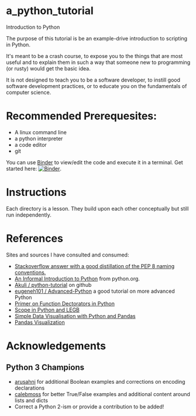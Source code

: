 # a_python_tutorial
Introduction to Python

The purpose of this tutorial is be an example-drive introduction to scripting in Python.

It's meant to be a crash course, to expose you to the things that are most useful and to explain them in such a way that someone new to programming (or rusty) would get the basic idea. 

It is not designed to teach you to be a software developer, to instill good software development practices, or to educate you on the fundamentals of computer science.

# Recommended Prerequesites:
 * A linux command line
 * a python interpreter
 * a code editor
 * git

You can use [Binder](https://mybinder.org/) to view/edit the code and execute it in a terminal. Get started here: [![Binder](https://mybinder.org/badge_logo.svg)](https://mybinder.org/v2/gh/agussman/a_python_tutorial/master).

# Instructions

 Each directory is a lesson. They build upon each other conceptually but still run independently. 

 # References

 Sites and sources I have consulted and consumed:

  * [Stackoverflow answer with a good distillation of the PEP 8 naming conventions.](https://softwareengineering.stackexchange.com/questions/308972/python-file-naming-convention)
  * [An Informal Introduction to Python](https://docs.python.org/3/tutorial/introduction.html) from python.org.
  * [Akuli / python-tutorial](https://github.com/Akuli/python-tutorial) on github
  * [eugeneh101 / Advanced-Python](https://github.com/eugeneh101/Advanced-Python/) a good tutorial on more advanced Python
  * [Primer on Function Dectorators in Python](https://realpython.com/primer-on-python-decorators/)
  * [Scope in Python and LEGB](https://realpython.com/python-scope-legb-rule/)
   * [Simple Data Visualisation with Python and Pandas](https://towardsdatascience.com/simple-data-visualisation-with-pandas-7a7a035bdc39)
   * [Pandas Visualization](https://pandas.pydata.org/pandas-docs/stable/user_guide/visualization.html)   

 # Acknowledgements

 ## Python 3 Champions

  * [arusahni](https://github.com/arusahni) for additional Boolean examples and corrections on encoding declarations
  * [calebmoss](https://github.com/calebmoss) for better True/False examples and additional content around lists and dicts
  * Correct a Python 2-ism or provide a contribution to be added!
